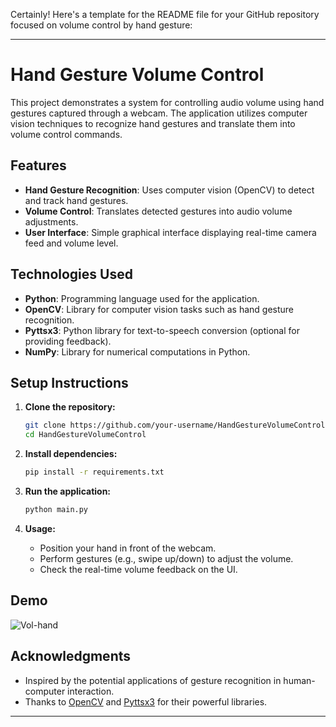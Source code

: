 Certainly! Here's a template for the README file for your GitHub repository focused on volume control by hand gesture:

---

# Hand Gesture Volume Control

This project demonstrates a system for controlling audio volume using hand gestures captured through a webcam. The application utilizes computer vision techniques to recognize hand gestures and translate them into volume control commands.

## Features

- **Hand Gesture Recognition**: Uses computer vision (OpenCV) to detect and track hand gestures.
- **Volume Control**: Translates detected gestures into audio volume adjustments.
- **User Interface**: Simple graphical interface displaying real-time camera feed and volume level.

## Technologies Used

- **Python**: Programming language used for the application.
- **OpenCV**: Library for computer vision tasks such as hand gesture recognition.
- **Pyttsx3**: Python library for text-to-speech conversion (optional for providing feedback).
- **NumPy**: Library for numerical computations in Python.

## Setup Instructions

1. **Clone the repository:**
   ```bash
   git clone https://github.com/your-username/HandGestureVolumeControl.git
   cd HandGestureVolumeControl
   ```

2. **Install dependencies:**
   ```bash
   pip install -r requirements.txt
   ```

3. **Run the application:**
   ```bash
   python main.py
   ```

4. **Usage:**
   - Position your hand in front of the webcam.
   - Perform gestures (e.g., swipe up/down) to adjust the volume.
   - Check the real-time volume feedback on the UI.

## Demo
![Vol-hand](https://github.com/ag142/Gesture-Driven-Volume/assets/116592046/ad2dd978-fcca-4469-9594-e554005f85d0)


## Acknowledgments

- Inspired by the potential applications of gesture recognition in human-computer interaction.
- Thanks to [OpenCV](https://opencv.org/) and [Pyttsx3](https://pypi.org/project/pyttsx3/) for their powerful libraries.

---
